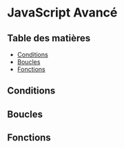 <!-- omit in toc -->
# JavaScript Avancé

<!-- omit in toc -->
## Table des matières

- [Conditions](#conditions)
- [Boucles](#boucles)
- [Fonctions](#fonctions)

## Conditions



## Boucles

## Fonctions
